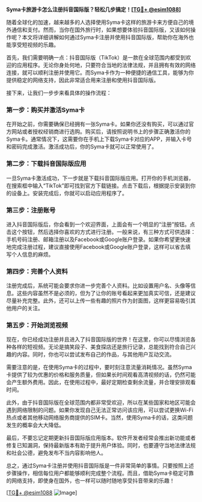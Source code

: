 **Syma卡旅游卡怎么注册抖音国际版？轻松几步搞定！[[TG💪+ @esim1088](https://t.me/s/esim1088)]**

随着全球化的加速，越来越多的人选择使用Syma卡这样的旅游卡来方便自己的境外通信和支付。然而，当你在国外旅行时，如果想要体验抖音国际版，又该如何操作呢？本文将详细讲解如何通过Syma卡注册并使用抖音国际版，帮助你在海外也能享受短视频的乐趣。

首先，我们需要明确一点：抖音国际版（TikTok）是一款在全球范围内都受到欢迎的应用程序。无论你身处何地，只要符合当地的法律法规，并且拥有有效的网络连接，就可以顺利注册并使用它。而Syma卡作为一种便捷的通信工具，能够为你提供稳定的网络支持，因此非常适合用来注册和使用抖音国际版。

接下来，让我们一步步来看具体的操作流程：

### 第一步：购买并激活Syma卡

在开始之前，你需要确保已经拥有一张Syma卡。如果你还没有购买，可以通过官方网站或者授权经销商进行选购。购买后，请按照说明书上的步骤正确激活你的Syma卡。通常情况下，这需要你在手机上下载Syma卡对应的APP，并输入卡号和密码完成激活。激活成功后，你的Syma卡就可以正常使用了。

### 第二步：下载抖音国际版应用

一旦Syma卡激活成功，下一步就是下载抖音国际版应用。打开你的手机浏览器，在搜索框中输入“TikTok”即可找到官方下载链接。点击下载后，根据提示安装到你的设备上。安装完成后，你就可以启动应用程序了。

### 第三步：注册账号

进入抖音国际版后，你会看到一个欢迎界面，上面会有一个明显的“注册”按钮。点击这个按钮，然后选择你喜欢的方式进行注册。一般来说，有三种方式可供选择：手机号码注册、邮箱注册以及Facebook或Google账户登录。如果你希望更快速地完成注册过程，建议直接使用Facebook或Google账户登录，这样可以省去填写个人信息的麻烦。

### 第四步：完善个人资料

注册完成后，系统可能会要求你进一步完善个人资料。比如设置用户名、头像等信息。这些内容虽然不是必须的，但为了让你的账号看起来更加真实可信，还是建议尽量补充完整。此外，还可以上传一些有趣的照片作为封面图，这样更容易吸引其他用户的关注。

### 第五步：开始浏览视频

现在，你已经成功注册并且进入了抖音国际版的世界！在这里，你可以尽情浏览各种各样的短视频。无论是搞笑段子、美食探店还是旅行记录，总能找到符合自己兴趣的内容。同时，你也可以尝试发布自己的作品，与其他用户互动交流。

需要注意的是，在使用Syma卡的过程中，要时刻注意流量消耗情况。虽然Syma卡提供了较为优惠的价格和服务质量，但如果长时间观看高清视频的话，仍然可能会产生额外费用。因此，在使用过程中，最好定期检查剩余流量，并合理安排观看时间。

此外，由于抖音国际版在全球范围内都非常受欢迎，所以在某些国家和地区可能会遇到网络限制的问题。如果你发现自己无法正常访问该应用，可以尝试更换Wi-Fi热点或者其他移动网络服务商提供的SIM卡。当然，使用Syma卡的话，这类问题发生的概率会大大降低。

最后，不要忘记定期更新抖音国际版应用版本。软件开发者经常会推出新功能或者修复已知漏洞，保持最新版本有助于提升用户体验。同时，也要遵守当地法律法规和社会公德，避免发布不当内容影响他人。

总之，通过Syma卡注册并使用抖音国际版是一件非常简单的事情。只要按照上述步骤操作，相信每位用户都能够顺利完成整个流程。而且，借助Syma卡稳定可靠的网络支持，即使身在国外，也一样可以随时随地享受抖音带来的乐趣！

[[TG💪+ @esim1088](https://t.me/s/esim1088) ![Image](https://i.postimg.cc/4NQfJmqS/Snipaste-2025-05-13-00-14-12.png)]